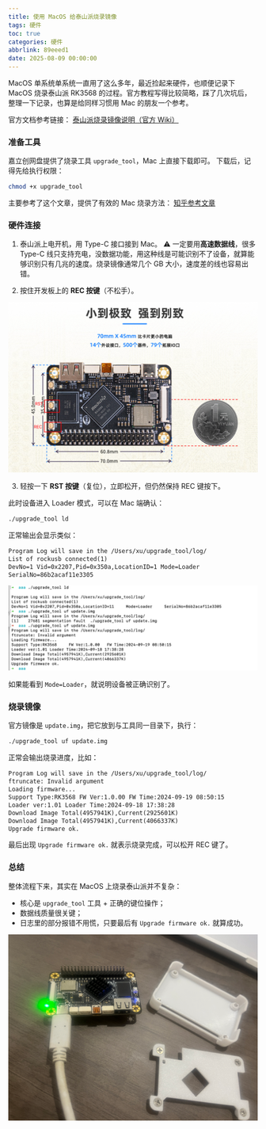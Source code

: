 ```yaml
---
title: 使用 MacOS 给泰山派烧录镜像
tags: 硬件
toc: true
categories: 硬件
abbrlink: 89eeed1
date: 2025-08-09 00:00:00
---
```


MacOS 单系统单系统一直用了这么多年，最近捡起来硬件，也顺便记录下 MacOS 烧录泰山派 RK3568 的过程。官方教程写得比较简略，踩了几次坑后，整理一下记录，也算是给同样习惯用 Mac 的朋友一个参考。

官方文档参考链接：
[泰山派烧录镜像说明（官方 Wiki）](https://wiki.lckfb.com/zh-hans/tspi-rk3566/system-usage/img-download.html)

 <!--more-->

### 准备工具

嘉立创网盘提供了烧录工具 `upgrade_tool`，Mac 上直接下载即可。
下载后，记得先给执行权限：

```bash
chmod +x upgrade_tool
```

主要参考了这个文章，提供了有效的 Mac 烧录方法：
[知乎参考文章](https://zhuanlan.zhihu.com/p/684922505)

### 硬件连接

1. 泰山派上电开机，用 Type-C 接口接到 Mac。
   ⚠️ 一定要用**高速数据线**，很多 Type-C 线只支持充电，没数据功能，用这种线是可能识别不了设备，就算能够识别只有几兆的速度。烧录镜像通常几个 GB 大小，速度差的线也容易出错。

2. 按住开发板上的 **REC 按键**（不松手）。

![image-20250921200130465](https://raw.githubusercontent.com/cloudsmithy/picgo-imh/master/image-20250921200130465.png)

3. 轻按一下 **RST 按键**（复位），立即松开，但仍然保持 REC 键按下。

此时设备进入 Loader 模式，可以在 Mac 端确认：

```bash
./upgrade_tool ld
```

正常输出会显示类似：

```
Program Log will save in the /Users/xu/upgrade_tool/log/
List of rockusb connected(1)
DevNo=1 Vid=0x2207,Pid=0x350a,LocationID=1 Mode=Loader SerialNo=86b2acaf11e3305
```

![识别设备](https://raw.githubusercontent.com/cloudsmithy/picgo-imh/master/image-20250921195537592.png)

如果能看到 `Mode=Loader`，就说明设备被正确识别了。

### 烧录镜像

官方镜像是 `update.img`，把它放到与工具同一目录下，执行：

```bash
./upgrade_tool uf update.img
```

正常会输出烧录进度，比如：

```
Program Log will save in the /Users/xu/upgrade_tool/log/
ftruncate: Invalid argument
Loading firmware...
Support Type:RK3568 FW Ver:1.0.00 FW Time:2024-09-19 08:50:15
Loader ver:1.01 Loader Time:2024-09-18 17:38:28
Download Image Total(4957941K),Current(2925601K)
Download Image Total(4957941K),Current(4066337K)
Upgrade firmware ok.
```

最后出现 `Upgrade firmware ok.` 就表示烧录完成，可以松开 REC 键了。

### 总结

整体流程下来，其实在 MacOS 上烧录泰山派并不复杂：

- 核心是 `upgrade_tool` 工具 + 正确的键位操作；
- 数据线质量很关键；
- 日志里的部分报错不用慌，只要最后有 `Upgrade firmware ok.` 就算成功。

![成功识别](https://raw.githubusercontent.com/cloudsmithy/picgo-imh/master/image-20250921195305486.png)
